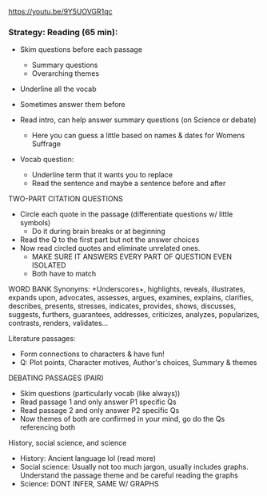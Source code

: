 https://youtu.be/9Y5UOVGR1qc
### Strategy: Reading (65 min):
- Skim questions before each passage
	- Summary questions
	- Overarching themes
- Underline all the vocab
- Sometimes answer them before

- Read intro, can help answer summary questions (on Science or debate)
	- Here you can guess a little based on names & dates for Womens Suffrage

- Vocab question:
	- Underline term that it wants you to replace
	- Read the sentence and maybe a sentence before and after

TWO-PART CITATION QUESTIONS
- Circle each quote in the passage (differentiate questions w/ little symbols)
	- Do it during brain breaks or at beginning
- Read the Q to the first part but not the answer choices
- Now read circled quotes and eliminate unrelated ones.
	- MAKE SURE IT ANSWERS EVERY PART OF QUESTION EVEN ISOLATED
	- Both have to match


WORD BANK
Synonyms: +Underscores+, highlights, reveals, illustrates, expands upon, advocates, assesses, argues, examines, explains, clarifies, describes, presents, stresses, indicates, provides, shows, discusses, suggests, furthers, guarantees, addresses, criticizes, analyzes, popularizes, contrasts, renders, validates...


Literature passages:
- Form connections to characters & have fun!
- Q: Plot points, Character motives, Author's choices, Summary & themes


DEBATING PASSAGES (PAIR)
- Skim questions (particularly vocab (like always))
- Read passage 1 and only answer P1 specific Qs
- Read passage 2 and only answer P2 specific Qs
- Now themes of both are confirmed in your mind, go do the Qs referencing both

History, social science, and science
- History: Ancient language lol (read more)
- Social science: Usually not too much jargon, usually includes graphs. Understand the passage theme and be careful reading the graphs
- Science: DONT INFER, SAME W/ GRAPHS
